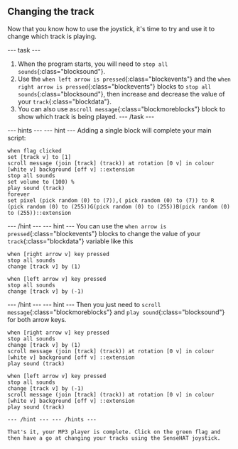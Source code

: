 ## Changing the track

Now that you know how to use the joystick, it's time to try and use it to change which track is playing.

--- task ---
1. When the program starts, you will need to `stop all sounds`{:class="blocksound"}.
2. Use the `when left arrow is pressed`{:class="blockevents"} and the `when right arrow is pressed`{:class="blockevents"} blocks to `stop all sounds`{:class="blocksound"}, then increase and decrease the value of your `track`{:class="blockdata"}.
3. You can also use a`scroll message`{:class="blockmoreblocks"} block to show which track is being played.
--- /task ---

--- hints --- --- hint ---
Adding a single block will complete your main script:
```blocks
when flag clicked
set [track v] to [1]
scroll message (join [track] (track)) at rotation [0 v] in colour [white v] background [off v] ::extension
stop all sounds
set volume to (100) %
play sound (track)
forever
set pixel (pick random (0) to (7)),( pick random (0) to (7)) to R (pick random (0) to (255))G(pick random (0) to (255))B(pick random (0) to (255))::extension
```
--- /hint --- --- hint ---
You can use the `when arrow is pressed`{:class="blockevents"} blocks to change the value of your `track`{:class="blockdata"} variable like this
```blocks
when [right arrow v] key pressed
stop all sounds
change [track v] by (1)

when [left arrow v] key pressed
stop all sounds
change [track v] by (-1)
```
--- /hint --- --- hint ---
Then you just need to `scroll message`{:class="blockmoreblocks"} and `play sound`{:class="blocksound"} for both arrow keys.

```blocks
when [right arrow v] key pressed
stop all sounds
change [track v] by (1)
scroll message (join [track] (track)) at rotation [0 v] in colour [white v] background [off v] ::extension
play sound (track)

when [left arrow v] key pressed
stop all sounds
change [track v] by (-1)
scroll message (join [track] (track)) at rotation [0 v] in colour [white v] background [off v] ::extension
play sound (track)
```
```
--- /hint --- --- /hints ---

That's it, your MP3 player is complete. Click on the green flag and then have a go at changing your tracks using the SenseHAT joystick.
